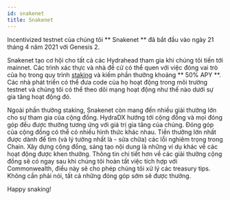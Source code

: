 ```yaml
---
id: snakenet
title: Snakenet
---
```


Incentivized testnet của chúng tôi ** Snakenet ** đã bắt đầu vào ngày 21 tháng 4 năm 2021 với Genesis 2.

Snakenet tạo cơ hội cho tất cả các Hydrahead tham gia khi chúng tôi tiến tới mainnet. Các trình xác thực và nhà đề cử có thể quen với việc đóng vai trò của họ trong quy trình [staking](/staking) và kiếm phần thưởng khoảng ** 50% APY **. Các nhà phát triển có thể đưa code của họ hoạt động trong môi trường testnet và chúng tôi có thể theo dõi mạng hoạt động như thế nào dưới sự gia tăng hoạt động đó.

Ngoài phần thưởng staking, Snakenet còn mang đến nhiều giải thưởng lớn cho sự tham gia của cộng đồng. HydraDX hướng tới cộng đồng và mọi đóng góp đều được thưởng tương ứng với giá trị gia tăng của chúng. Đóng góp của cộng đồng có thể có nhiều hình thức khác nhau. Tiền thưởng lớn nhất được dành để tìm (và lý tưởng nhất là - sửa chữa) các lỗi nghiêm trọng trong Chain. Xây dựng cộng đồng, sáng tạo nội dung  là những ví dụ khác về các hoạt động được khen thưởng. Thông tin chi tiết hơn về các giải thưởng cộng đồng sẽ có ngay sau khi chúng tôi hoàn tất việc tích hợp với Commonwealth, điều này sẽ cho phép chúng tôi xử lý các treasury tips. Không cần phải nói, tất cả những đóng góp sớm sẽ được thưởng.

Happy snaking!
